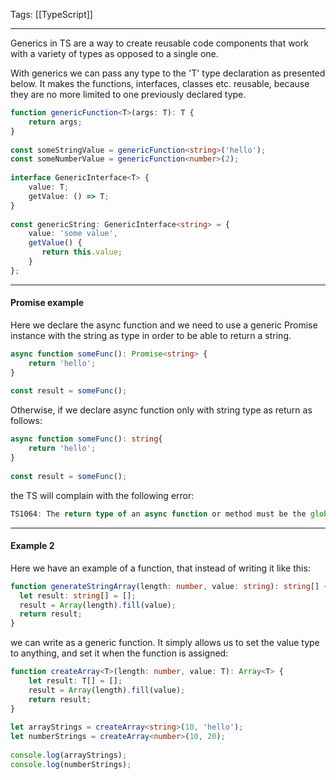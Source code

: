 
Tags: [[TypeScript]]

---
 
Generics in TS are a way to create reusable code components that work with a variety of types as opposed to a single one.

With generics we can pass any type to the 'T' type declaration as presented below. It makes the functions, interfaces, classes etc. reusable, because they are no more limited to one previously declared type.

```ts
function genericFunction<T>(args: T): T {  
    return args;  
}  
  
const someStringValue = genericFunction<string>('hello');
const someNumberValue = genericFunction<number>(2);  
  
interface GenericInterface<T> {  
    value: T;  
    getValue: () => T;  
}  
  
const genericString: GenericInterface<string> = {  
    value: 'some value',  
    getValue() {  
       return this.value;  
    }  
};
```


---
#### Promise example

Here we declare the async function and we need to use a generic Promise instance with the string as type in order to be able to return a string.

```ts
async function someFunc(): Promise<string> {  
    return 'hello';  
}  
  
const result = someFunc();
```


Otherwise, if we declare async function only with string type as return as follows: 

```ts
async function someFunc(): string{  
    return 'hello';  
}  
  
const result = someFunc();
```

the TS will complain with the following error:

```ts
TS1064: The return type of an async function or method must be the global Promise<T> type. Did you mean to write Promise<string>?
```

---

#### Example 2

Here we have an example of a function, that instead of writing it like this:

```ts
function generateStringArray(length: number, value: string): string[] {  
  let result: string[] = [];  
  result = Array(length).fill(value);  
  return result;  
}  
```

we can write as a generic function. It simply allows us to set the value type to anything, and set it when the function is assigned:

```ts
function createArray<T>(length: number, value: T): Array<T> {  
    let result: T[] = [];  
    result = Array(length).fill(value);  
    return result;  
}  
  
let arrayStrings = createArray<string>(10, 'hello');  
let numberStrings = createArray<number>(10, 20);  
  
console.log(arrayStrings);  
console.log(numberStrings);
```